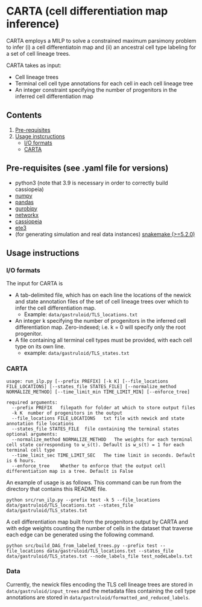 # CARTA (cell differentiation map inference)

<!-- ![Overview of CARTA](intro.png) -->
<!--Overview of the CARTA algorithm.-->
CARTA employs a MILP to solve a constrained maximum parsimony problem to infer (i) a cell differentiatoin map and (ii) an ancestral cell type labeling for a set of cell lineage trees.

CARTA takes as input: 
* Cell lineage trees
* Terminal cell cell type annotations for each cell in each cell lineage tree
* An integer constraint specifying the number of progenitors in the inferred cell differentiation map

## Contents

  1. [Pre-requisites](#pre-requisites)
  2. [Usage instcructions](#usage)
     * [I/O formats](#io)
     * [CARTA](#carta)

<a name="pre-requisites"></a>
## Pre-requisites (see .yaml file for versions)
+ python3 (note that 3.9 is necessary in order to correctly build cassiopeia)
+ [numpy](https://numpy.org/doc/)
+ [pandas](https://pandas.pydata.org/pandas-docs/stable/index.html)
+ [gurobipy](https://www.gurobi.com/documentation/9.0/quickstart_mac/py_python_interface.html)
+ [networkx](https://networkx.org/)
+ [cassiopeia](https://github.com/YosefLab/Cassiopeia)
+ [ete3](https://pypi.org/project/ete3/)
+ (for generating simulation and real data instances) [snakemake (>=5.2.0)](https://snakemake.readthedocs.io)

<a name="usage"></a>
## Usage instructions

<a name="io"></a>
### I/O formats
The input for CARTA is 
* A tab-delimited file, which has on each line the locations of the newick and state annotation files of the set of cell lineage trees over which to infer the cell differentiation map.
    * Example: `data/gastruloid/TLS_locations.txt`
* An integer k specifying the number of progenitors in the inferred cell differentiation map. Zero-indexed; i.e. k = 0 will specify only the root progenitor.
* A file containing all terminal cell types must be provided, with each cell type on its own line.
    * example: `data/gastruloid/TLS_states.txt`

<a name="carta"></a>
### CARTA

    usage: run_ilp.py [--prefix PREFIX] [-k K] [--file_locations FILE_LOCATIONS] [--states_file STATES_FILE] [--normalize_method NORMALIZE_METHOD] [--time_limit_min TIME_LIMIT_MIN] [--enforce_tree]

    required arguments:
      --prefix PREFIX   filepath for folder at which to store output files       
      -k K  number of progenitors in the output
      --file_locations FILE_LOCATIONS   txt file with newick and state annotation file locations
      --states_file STATES_FILE  file containing the terminal states
    optional arguments:
      --normalize_method NORMALIZE_METHOD   The weights for each terminal cell state corresponding to w_s(t). Default is w_s(t) = 1 for each terminal cell type
      --time_limit_sec TIME_LIMIT_SEC   The time limit in seconds. Default is 6 hours.
      --enforce_tree    Whether to enforce that the output cell differentiation map is a tree. Default is False

An example of usage is as follows. This command can be run from the directory that contains this README file.

    python src/run_ilp.py --prefix test -k 5 --file_locations data/gastruloid/TLS_locations.txt --states_file data/gastruloid/TLS_states.txt

A cell differentiation map built from the progenitors output by CARTA and with edge weights counting the number of cells in the dataset that traverse each edge can be generated using the following command.

    python src/build_DAG_from_labeled_trees.py --prefix test --file_locations data/gastruloid/TLS_locations.txt --states_file data/gastruloid/TLS_states.txt --node_labels_file test_nodeLabels.txt

<a name="data"></a>
### Data
Currently, the newick files encoding the TLS cell lineage trees are stored in `data/gastruloid/input_trees` and the metadata files containing the cell type annotations are stored in `data/gastruloid/formatted_and_reduced_labels`.
